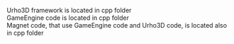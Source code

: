 Urho3D framework is located in cpp folder <br />
GameEngine code is located in cpp folder <br />
Magnet code, that use GameEngine code and Urho3D code, is located also in cpp folder <br />
